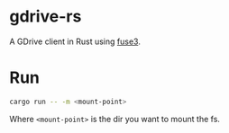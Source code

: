 # gdrive-rs

A GDrive client in Rust using [fuse3](https://github.com/Sherlock-Holo/fuse3).

# Run

```bash
cargo run -- -m <mount-point>
```

Where `<mount-point>` is the dir you want to mount the fs.
